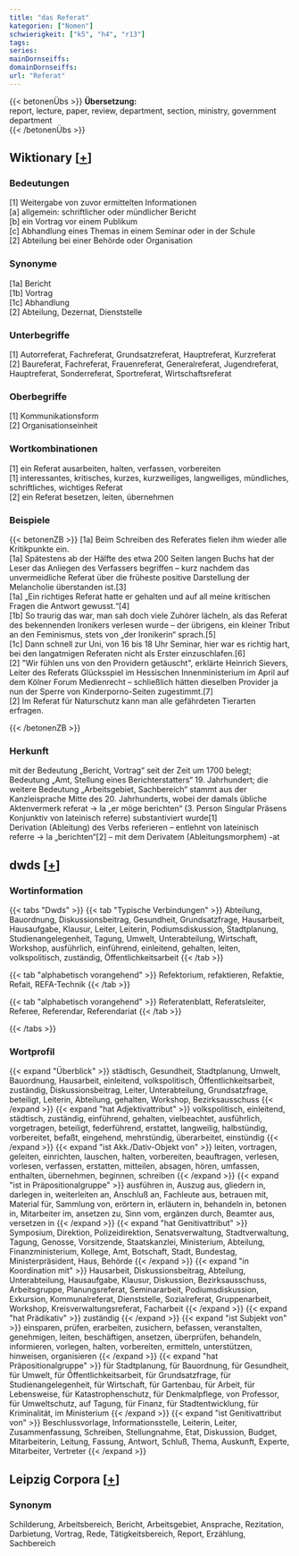 ```yaml
---
title: "das Referat"
kategorien: ["Nomen"]
schwierigkeit: ["k5", "h4", "r13"]
tags:
series:
mainDornseiffs:
domainDornseiffs:
url: "Referat"
---
```


{{< betonenÜbs >}}
**Übersetzung:**  
report, lecture, paper, review, department, section, ministry, government department  
{{< /betonenÜbs >}}

## Wiktionary [[+](https://de.wiktionary.org/wiki/Referat)]

### Bedeutungen
[1] Weitergabe von zuvor ermittelten Informationen  
[a] allgemein: schriftlicher oder mündlicher Bericht  
[b] ein Vortrag vor einem Publikum  
[c] Abhandlung eines Themas in einem Seminar oder in der Schule  
[2] Abteilung bei einer Behörde oder Organisation  

### Synonyme
[1a] Bericht  
[1b] Vortrag  
[1c] Abhandlung  
[2] Abteilung, Dezernat, Dienststelle  

### Unterbegriffe
[1] Autorreferat, Fachreferat, Grundsatzreferat, Hauptreferat, Kurzreferat  
[2] Baureferat, Fachreferat, Frauenreferat, Generalreferat, Jugendreferat, Hauptreferat, Sonderreferat, Sportreferat, Wirtschaftsreferat  

### Oberbegriffe
[1] Kommunikationsform  
[2] Organisationseinheit  

### Wortkombinationen
[1] ein Referat ausarbeiten, halten, verfassen, vorbereiten  
[1] interessantes, kritisches, kurzes, kurzweiliges, langweiliges, mündliches, schriftliches, wichtiges Referat  
[2] ein Referat besetzen, leiten, übernehmen  

### Beispiele
{{< betonenZB >}}
[1a] Beim Schreiben des Referates fielen ihm wieder alle Kritikpunkte ein.  
[1a] Spätestens ab der Hälfte des etwa 200 Seiten langen Buchs hat der Leser das Anliegen des Verfassers begriffen – kurz nachdem das unvermeidliche Referat über die früheste positive Darstellung der Melancholie überstanden ist.[3]  
[1a] „Ein richtiges Referat hatte er gehalten und auf all meine kritischen Fragen die Antwort gewusst.“[4]  
[1b] So traurig das war, man sah doch viele Zuhörer lächeln, als das Referat des bekennenden Ironikers verlesen wurde – der übrigens, ein kleiner Tribut an den Feminismus, stets von „der Ironikerin“ sprach.[5]  
[1c] Dann schnell zur Uni, von 16 bis 18 Uhr Seminar, hier war es richtig hart, bei den langatmigen Referaten nicht als Erster einzuschlafen.[6]  
[2] "Wir fühlen uns von den Providern getäuscht", erklärte Heinrich Sievers, Leiter des Referats Glücksspiel im Hessischen Innenministerium im April auf dem Kölner Forum Medienrecht – schließlich hätten dieselben Provider ja nun der Sperre von Kinderporno-Seiten zugestimmt.[7]  
[2] Im Referat für Naturschutz kann man alle gefährdeten Tierarten erfragen.  

{{< /betonenZB >}}
### Herkunft
mit der Bedeutung „Bericht, Vortrag“ seit der Zeit um 1700 belegt; Bedeutung „Amt, Stellung eines Berichterstatters“ 19. Jahrhundert; die weitere Bedeutung „Arbeitsgebiet, Sachbereich“ stammt aus der Kanzleisprache Mitte des 20. Jahrhunderts, wobei der damals übliche Aktenvermerk referat → la „er möge berichten“ (3. Person Singular Präsens Konjunktiv von lateinisch referre) substantiviert wurde[1]  
Derivation (Ableitung) des Verbs referieren – entlehnt von lateinisch referre → la „berichten“[2] – mit dem Derivatem (Ableitungsmorphem) -at  



## dwds [[+](https://www.dwds.de/wb/Referat)]

### Wortinformation
{{< tabs "Dwds" >}}
{{< tab "Typische Verbindungen" >}}
Abteilung, Bauordnung, Diskussionsbeitrag, Gesundheit, Grundsatzfrage, Hausarbeit, Hausaufgabe, Klausur, Leiter, Leiterin, Podiumsdiskussion, Stadtplanung, Studienangelegenheit, Tagung, Umwelt, Unterabteilung, Wirtschaft, Workshop, ausführlich, einführend, einleitend, gehalten, leiten, volkspolitisch, zuständig, Öffentlichkeitsarbeit
{{< /tab >}}

{{< tab "alphabetisch vorangehend" >}}
Refektorium, refaktieren, Refaktie, Refait, REFA-Technik
{{< /tab >}}

{{< tab "alphabetisch vorangehend" >}}
Referatenblatt, Referatsleiter, Referee, Referendar, Referendariat
{{< /tab >}}

{{< /tabs >}}

### Wortprofil
{{< expand "Überblick" >}} städtisch, Gesundheit, Stadtplanung, Umwelt, Bauordnung, Hausarbeit, einleitend, volkspolitisch, Öffentlichkeitsarbeit, zuständig, Diskussionsbeitrag, Leiter, Unterabteilung, Grundsatzfrage, beteiligt, Leiterin, Abteilung, gehalten, Workshop, Bezirksausschuss {{< /expand >}}
{{< expand "hat Adjektivattribut" >}} volkspolitisch, einleitend, städtisch, zuständig, einführend, gehalten, vielbeachtet, ausführlich, vorgetragen, beteiligt, federführend, erstattet, langweilig, halbstündig, vorbereitet, befaßt, eingehend, mehrstündig, überarbeitet, einstündig {{< /expand >}}
{{< expand "ist Akk./Dativ-Objekt von" >}} leiten, vortragen, geleiten, einrichten, lauschen, halten, vorbereiten, beauftragen, verlesen, vorlesen, verfassen, erstatten, mitteilen, absagen, hören, umfassen, enthalten, übernehmen, beginnen, schreiben {{< /expand >}}
{{< expand "ist in Präpositionalgruppe" >}} ausführen in, Auszug aus, gliedern in, darlegen in, weiterleiten an, Anschluß an, Fachleute aus, betrauen mit, Material für, Sammlung von, erörtern in, erläutern in, behandeln in, betonen in, Mitarbeiter im, ansetzen zu, Sinn vom, ergänzen durch, Beamter aus, versetzen in {{< /expand >}}
{{< expand "hat Genitivattribut" >}} Symposium, Direktion, Polizeidirektion, Senatsverwaltung, Stadtverwaltung, Tagung, Genosse, Vorsitzende, Staatskanzlei, Ministerium, Abteilung, Finanzministerium, Kollege, Amt, Botschaft, Stadt, Bundestag, Ministerpräsident, Haus, Behörde {{< /expand >}}
{{< expand "in Koordination mit" >}} Hausarbeit, Diskussionsbeitrag, Abteilung, Unterabteilung, Hausaufgabe, Klausur, Diskussion, Bezirksausschuss, Arbeitsgruppe, Planungsreferat, Seminararbeit, Podiumsdiskussion, Exkursion, Kommunalreferat, Dienststelle, Sozialreferat, Gruppenarbeit, Workshop, Kreisverwaltungsreferat, Facharbeit {{< /expand >}}
{{< expand "hat Prädikativ" >}} zuständig {{< /expand >}}
{{< expand "ist Subjekt von" >}} einsparen, prüfen, erarbeiten, zusichern, befassen, veranstalten, genehmigen, leiten, beschäftigen, ansetzen, überprüfen, behandeln, informieren, vorlegen, halten, vorbereiten, ermitteln, unterstützen, hinweisen, organisieren {{< /expand >}}
{{< expand "hat Präpositionalgruppe" >}} für Stadtplanung, für Bauordnung, für Gesundheit, für Umwelt, für Öffentlichkeitsarbeit, für Grundsatzfrage, für Studienangelegenheit, für Wirtschaft, für Gartenbau, für Arbeit, für Lebensweise, für Katastrophenschutz, für Denkmalpflege, von Professor, für Umweltschutz, auf Tagung, für Finanz, für Stadtentwicklung, für Kriminalität, im Ministerium {{< /expand >}}
{{< expand "ist Genitivattribut von" >}} Beschlussvorlage, Informationsstelle, Leiterin, Leiter, Zusammenfassung, Schreiben, Stellungnahme, Etat, Diskussion, Budget, Mitarbeiterin, Leitung, Fassung, Antwort, Schluß, Thema, Auskunft, Experte, Mitarbeiter, Vertreter {{< /expand >}}

## Leipzig Corpora [[+](https://corpora.uni-leipzig.de/en/res?word=Referat&corpusId=deu_newscrawl-public_2018)]


### Synonym
Schilderung, Arbeitsbereich, Bericht, Arbeitsgebiet, Ansprache, Rezitation, Darbietung, Vortrag, Rede, Tätigkeitsbereich, Report, Erzählung, Sachbereich

